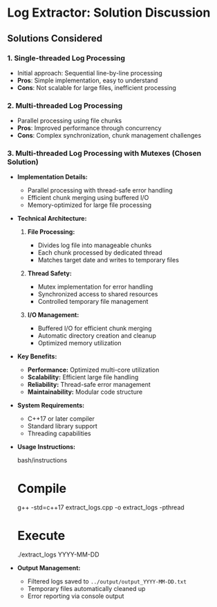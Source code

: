 # Log Extractor: Solution Discussion

## Solutions Considered

### 1. Single-threaded Log Processing

- Initial approach: Sequential line-by-line processing
- **Pros**: Simple implementation, easy to understand
- **Cons**: Not scalable for large files, inefficient processing

### 2. Multi-threaded Log Processing

- Parallel processing using file chunks
- **Pros**: Improved performance through concurrency
- **Cons**: Complex synchronization, chunk management challenges

### 3. Multi-threaded Log Processing with Mutexes (Chosen Solution)

- **Implementation Details:**

  - Parallel processing with thread-safe error handling
  - Efficient chunk merging using buffered I/O
  - Memory-optimized for large file processing

- **Technical Architecture:**

  1. **File Processing:**

     - Divides log file into manageable chunks
     - Each chunk processed by dedicated thread
     - Matches target date and writes to temporary files

  2. **Thread Safety:**

     - Mutex implementation for error handling
     - Synchronized access to shared resources
     - Controlled temporary file management

  3. **I/O Management:**
     - Buffered I/O for efficient chunk merging
     - Automatic directory creation and cleanup
     - Optimized memory utilization

- **Key Benefits:**

  - **Performance:** Optimized multi-core utilization
  - **Scalability:** Efficient large file handling
  - **Reliability:** Thread-safe error management
  - **Maintainability:** Modular code structure

- **System Requirements:**

  - C++17 or later compiler
  - Standard library support
  - Threading capabilities

- **Usage Instructions:**

  bash/instructions
  # Compile
  g++ -std=c++17 extract_logs.cpp -o extract_logs -pthread

  # Execute
  ./extract_logs YYYY-MM-DD
  

- **Output Management:**
  - Filtered logs saved to `../output/output_YYYY-MM-DD.txt`
  - Temporary files automatically cleaned up
  - Error reporting via console output
